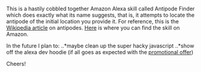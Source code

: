This is a hastily cobbled together Amazon Alexa skill called Antipode Finder which does exactly what its name suggests, that is, it attempts to locate the antipode of the initial location you provide it. For reference, this is the [Wikipedia article](https://en.wikipedia.org/wiki/Antipodes) on antipodes. [Here](https://www.amazon.com/dp/B01MYB16FE/ref=sr_1_1?s=digital-skills&ie=UTF8&qid=1485747970&sr=1-1&keywords=Antipode+finder) is where you can find the skill on Amazon. 

In the future I plan to:
..*maybe clean up the super hacky javascript
..*show off the alexa dev hoodie (if all goes as expected with the [promotional offer](https://developer.amazon.com/alexa-skills-kit/alexa-developer-skill-promotion))

Cheers!

